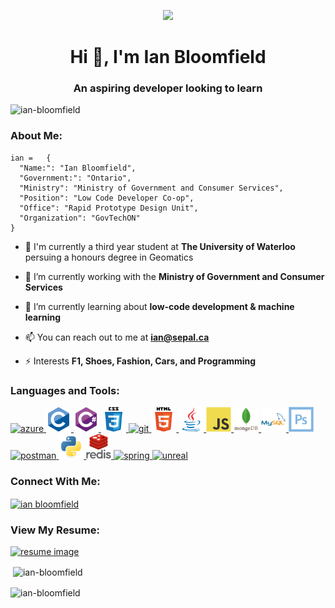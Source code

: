 <p align="center">
  <img src="https://user-images.githubusercontent.com/105882694/169583850-59c31cbb-0f66-4035-84fb-c704b791c0ac.gif">
</p>
<h1 align="center">Hi 👋, I'm Ian Bloomfield</h1>
<h3 align="center">An aspiring developer looking to learn</h3>

<p align="left"> <img src="https://komarev.com/ghpvc/?username=ian-bloomfield&label=Profile%20views&color=0e75b6&style=flat" alt="ian-bloomfield" /> </p>

<h3 align="left">About Me:</h3>

```
ian =	{
  "Name:": "Ian Bloomfield",
  "Government:": "Ontario",
  "Ministry": "Ministry of Government and Consumer Services",
  "Position": "Low Code Developer Co-op",
  "Office": "Rapid Prototype Design Unit",
  "Organization": "GovTechON"
}
```

- 💬 I'm currently a third year student at **The University of Waterloo** persuing a honours degree in Geomatics

- 🔭 I’m currently working with the **Ministry of Government and Consumer Services**

- 🌱 I’m currently learning about **low-code development & machine learning**

- 📫 You can reach out to me at **ian@sepal.ca**

- ⚡ Interests **F1, Shoes, Fashion, Cars, and Programming**

<h3 align="left">Languages and Tools:</h3>
<p align="left"> <a href="https://azure.microsoft.com/en-in/" target="_blank" rel="noreferrer"> <img src="https://www.vectorlogo.zone/logos/microsoft_azure/microsoft_azure-icon.svg" alt="azure" width="40" height="40"/> </a> <a href="https://www.cprogramming.com/" target="_blank" rel="noreferrer"> <img src="https://raw.githubusercontent.com/devicons/devicon/master/icons/c/c-original.svg" alt="c" width="40" height="40"/> </a> <a href="https://www.w3schools.com/cs/" target="_blank" rel="noreferrer"> <img src="https://raw.githubusercontent.com/devicons/devicon/master/icons/csharp/csharp-original.svg" alt="csharp" width="40" height="40"/> </a> <a href="https://www.w3schools.com/css/" target="_blank" rel="noreferrer"> <img src="https://raw.githubusercontent.com/devicons/devicon/master/icons/css3/css3-original-wordmark.svg" alt="css3" width="40" height="40"/> </a> <a href="https://git-scm.com/" target="_blank" rel="noreferrer"> <img src="https://www.vectorlogo.zone/logos/git-scm/git-scm-icon.svg" alt="git" width="40" height="40"/> </a> <a href="https://www.w3.org/html/" target="_blank" rel="noreferrer"> <img src="https://raw.githubusercontent.com/devicons/devicon/master/icons/html5/html5-original-wordmark.svg" alt="html5" width="40" height="40"/> </a> <a href="https://www.java.com" target="_blank" rel="noreferrer"> <img src="https://raw.githubusercontent.com/devicons/devicon/master/icons/java/java-original.svg" alt="java" width="40" height="40"/> </a> <a href="https://developer.mozilla.org/en-US/docs/Web/JavaScript" target="_blank" rel="noreferrer"> <img src="https://raw.githubusercontent.com/devicons/devicon/master/icons/javascript/javascript-original.svg" alt="javascript" width="40" height="40"/> </a> <a href="https://www.mongodb.com/" target="_blank" rel="noreferrer"> <img src="https://raw.githubusercontent.com/devicons/devicon/master/icons/mongodb/mongodb-original-wordmark.svg" alt="mongodb" width="40" height="40"/> </a> <a href="https://www.mysql.com/" target="_blank" rel="noreferrer"> <img src="https://raw.githubusercontent.com/devicons/devicon/master/icons/mysql/mysql-original-wordmark.svg" alt="mysql" width="40" height="40"/> </a> <a href="https://www.photoshop.com/en" target="_blank" rel="noreferrer"> <img src="https://raw.githubusercontent.com/devicons/devicon/master/icons/photoshop/photoshop-line.svg" alt="photoshop" width="40" height="40"/> </a> <a href="https://postman.com" target="_blank" rel="noreferrer"> <img src="https://www.vectorlogo.zone/logos/getpostman/getpostman-icon.svg" alt="postman" width="40" height="40"/> </a> <a href="https://www.python.org" target="_blank" rel="noreferrer"> <img src="https://raw.githubusercontent.com/devicons/devicon/master/icons/python/python-original.svg" alt="python" width="40" height="40"/> </a> <a href="https://redis.io" target="_blank" rel="noreferrer"> <img src="https://raw.githubusercontent.com/devicons/devicon/master/icons/redis/redis-original-wordmark.svg" alt="redis" width="40" height="40"/> </a> <a href="https://spring.io/" target="_blank" rel="noreferrer"> <img src="https://www.vectorlogo.zone/logos/springio/springio-icon.svg" alt="spring" width="40" height="40"/> </a> <a href="https://unrealengine.com/" target="_blank" rel="noreferrer"> <img src="https://raw.githubusercontent.com/kenangundogan/fontisto/036b7eca71aab1bef8e6a0518f7329f13ed62f6b/icons/svg/brand/unreal-engine.svg" alt="unreal" width="40" height="40"/> </a> </p>

<h3 align="left">Connect With Me:</h3>
<p align="left">
<a href="https://linkedin.com/in/ian-bloomfield" target="blank"><img align="center" src="https://raw.githubusercontent.com/rahuldkjain/github-profile-readme-generator/master/src/images/icons/Social/linked-in-alt.svg" alt="ian bloomfield" height="30" width="40" /></a>
</p>

<h3 align="left">View My Resume:</h3>
<p><a href="https://ian-bloomfield.github.io/resume/" target="_blank">
<img src="https://user-images.githubusercontent.com/105882694/169593220-d1170fa4-01bb-4b00-a73b-d0fd347bc6e5.png" alt="resume image" width="40" height="49" >
</a></p>

<p>&nbsp;<img align="center" src="https://github-readme-stats.vercel.app/api?username=ian-bloomfield&show_icons=true&locale=en" alt="ian-bloomfield" /></p>

<p><img align="center" src="https://github-readme-streak-stats.herokuapp.com/?user=ian-bloomfield&" alt="ian-bloomfield" /></p>
